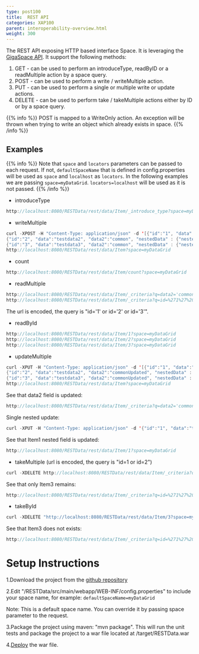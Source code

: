```yaml
---
type: post100
title:  REST API
categories: XAP100
parent: interoperability-overview.html
weight: 300
---
```




The REST API exposing HTTP based interface Space. It is leveraging the [GigaSpace API](./the-gigaspace-interface.html). It support the following methods:

1. GET - can be used to perform an introduceType, readByID or a readMultiple action by a space query.
1. POST - can be used to perform a write / writeMultiple action.
1. PUT - can be used to perform a single or multiple write or update actions.
1. DELETE - can be used to perform take / takeMultiple actions either by ID or by a space query.

{{% info %}}
POST is mapped to a WriteOnly action. An exception will be thrown when trying to write an object which already exists in space.
{{% /info %}}



## Examples

{{% info %}}
Note that `space` and `locators` parameters can be passed to each request. If not, `defaultSpaceName` that is defined in config.properties will be used as `space` and `localhost` as `locators`.
In the following examples we are passing `space=myDataGrid`. `locators=localhost` will be used as it is not passed.
{{% /info %}}


- introduceType


```java
http://localhost:8080/RESTData/rest/data/Item/_introduce_type?space=myDataGrid&spaceid=id
```

- writeMultiple


```java
curl -XPOST -H "Content-Type: application/json" -d '[{"id":"1", "data":"testdata", "data2":"common", "nestedData" : {"nestedKey1":"nestedValue1"}},
{"id":"2", "data":"testdata2", "data2":"common", "nestedData" : {"nestedKey2":"nestedValue2"}},
{"id":"3", "data":"testdata3", "data2":"common", "nestedData" : {"nestedKey3":"nestedValue3"}}]'
http://localhost:8080/RESTData/rest/data/Item?space=myDataGrid
```

- count


```java
http://localhost:8080/RESTData/rest/data/Item/count?space=myDataGrid
```

- readMultiple


```java
http://localhost:8080/RESTData/rest/data/Item/_criteria?q=data2='common'
http://localhost:8080/RESTData/rest/data/Item/_criteria?q=id=%271%27%20or%20id=%272%27%20or%20id=%273%27&space=myDataGrid
```

The url is encoded, the query is "id='1' or id='2' or id='3'".

- readById


```java
http://localhost:8080/RESTData/rest/data/Item/1?space=myDataGrid
http://localhost:8080/RESTData/rest/data/Item/2?space=myDataGrid
http://localhost:8080/RESTData/rest/data/Item/3?space=myDataGrid
```

- updateMultiple


```java
curl -XPUT -H "Content-Type: application/json" -d '[{"id":"1", "data":"testdata", "data2":"commonUpdated", "nestedData" : {"nestedKey1":"nestedValue1"}},
{"id":"2", "data":"testdata2", "data2":"commonUpdated", "nestedData" : {"nestedKey2":"nestedValue2"}},
{"id":"3", "data":"testdata3", "data2":"commonUpdated", "nestedData" : {"nestedKey3":"nestedValue3"}}]' 
http://localhost:8080/RESTData/rest/data/Item?space=myDataGrid
```

See that data2 field is updated:


```java
http://localhost:8080/RESTData/rest/data/Item/_criteria?q=data2='commonUpdated'&space=myDataGrid
```

Single nested update:


```java
curl -XPUT -H "Content-Type: application/json" -d '{"id":"1", "data":"testdata", "data2":"commonUpdated", "nestedData" : {"nestedKey1":"nestedValue1Updated"}}' http://localhost:8080/RESTData/rest/data/Item?space=myDataGrid
```

See that Item1 nested field is updated:


```java
http://localhost:8080/RESTData/rest/data/Item/1?space=myDataGrid
```

- takeMultiple (url is encoded, the query is "id=1 or id=2")


```java
curl -XDELETE http://localhost:8080/RESTData/rest/data/Item/_criteria?q=id=%271%27%20or%20id=%272%27&space=myDataGrid
```

See that only Item3 remains:


```java
http://localhost:8080/RESTData/rest/data/Item/_criteria?q=id=%271%27%20or%20id=%272%27%20or%20id=%273%27&space=myDataGrid
```

- takeById


```java
curl -XDELETE "http://localhost:8080/RESTData/rest/data/Item/3?space=myDataGrid"
```

See that Item3 does not exists:


```java
http://localhost:8080/RESTData/rest/data/Item/_criteria?q=id=%271%27%20or%20id=%272%27%20or%20id=%273%27&space=myDataGrid
```

# Setup Instructions

1.Download the project from the [github repository](https://github.com/OpenSpaces/RESTData)

2.Edit "/RESTData/src/main/webapp/WEB-INF/config.properties" to include your space name, for example: `defaultSpaceName=myDataGrid`

Note: This is a default space name. You can override it by passing space parameter to the request.

3.Package the project using maven: "mvn package". This will run the unit tests and package the project to a war file located at /target/RESTData.war

4.[Deploy]({{%currentadmurl%}}/deploy-command-line-interface.html) the war file.

